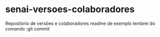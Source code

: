 # senai-versoes-colaboradores
Repositório de versões e colaboradores
readme de exemplo
lembrei do comando :git commit